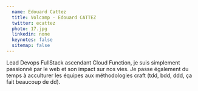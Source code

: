```yaml
---
  name: Edouard Cattez
  title: Volcamp - Edouard CATTEZ
  twitter: ecattez
  photo: 17.jpg
  linkedin: none
  keynotes: false
  sitemap: false
---
```

Lead Devops FullStack ascendant Cloud Function, je suis simplement passionné par le web et son impact sur nos vies. Je passe également du temps à acculturer les équipes aux méthodologies craft (tdd, bdd, ddd, ça fait beaucoup de dd).